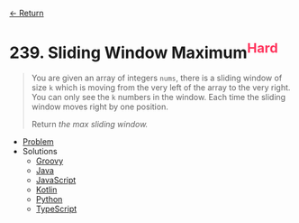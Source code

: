 [&larr; Return](https://hanggrian.github.io/grind-leetcode/)

# 239. Sliding Window Maximum<sup style="color: rgb(255, 55, 95);">Hard</sup>

> You are given an array of integers `nums`, there is a sliding window of size
  `k` which is moving from the very left of the array to the very right. You can
  only see the `k` numbers in the window. Each time the sliding window moves
  right by one position.
>
> Return *the max sliding window.*

- [Problem](https://leetcode.com/problems/sliding-window-maximum/)
- Solutions
  - [Groovy](https://github.com/hanggrian/grind-leetcode/blob/main/groovy/src/main/groovy/problems201_300/SlidingWindowMaximum.groovy)
  - [Java](https://github.com/hanggrian/grind-leetcode/blob/main/java/src/main/java/problems201_300/SlidingWindowMaximum.java)
  - [JavaScript](https://github.com/hanggrian/grind-leetcode/blob/main/javascript/src/problems201_300/sliding-window-maximum.js)
  - [Kotlin](https://github.com/hanggrian/grind-leetcode/blob/main/kotlin/src/main/kotlin/problems201_300/SlidingWindowMaximum.kt)
  - [Python](https://github.com/hanggrian/grind-leetcode/blob/main/python/src/problems201_300/sliding_window_maximum.py)
  - [TypeScript](https://github.com/hanggrian/grind-leetcode/blob/main/typescript/src/problems201_300/sliding-window-maximum.ts)

